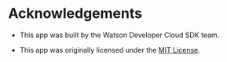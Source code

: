 # Acknowledgements

* This app was built by the Watson Developer Cloud SDK team.

* This app was originally licensed under the [MIT License](https://opensource.org/licenses/MIT).
